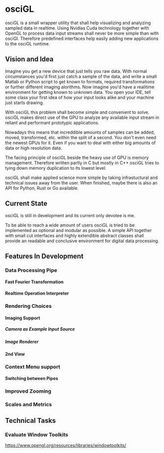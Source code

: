 # osciGL
osciGL is a small wrapper utility that shall help visualizing and analyzing sampled data in realtime. Using Nvidias Cuda technology together with OpenGL to process data input streams shall never be more simple than with osciGl. Therefore predefined interfaces help easily adding new applications to the osciGL runtime. 

## Vision and Idea
Imagine you get a new device that just tells you raw data. With normal circumstances you'd first just catch a sample of the data, and write a small Matlab or Python script to get known to formats, required transformations or further different imaging alorithms. Now imagine you'd have a realitime environment for getting known to unknown data. You open your IDE, tell some class your first idea of how your input looks alike and your machine just starts drawing. 

With osciGL this problem shall become simple and convenient to solve. osciGL makes direct use of the GPU to analyze any available input stream in reliant and performant prototypic applications.

Nowadays this means that increddible amounts of samples can be added, moved, transformed, etc. within the split of a second. You don't even need the newest GPUs for it. Even if you want to deal with either big amounts of data or high resolution data.

[comment]: <> (add calculation about memory consumption here)

The facing principle of osciGL beside the heavy use of GPU is memory management. Therefore written partly in C but mostly in C++ osciGL tries to tying down memory duplication to its lowest level. 

osciGL shall make applied science more simple by taking infrastuctural and technical issues away from the user. When finished, maybe there is also an API for Python, Rust or Go available.

## Current State
osciGL is still in development and its current only devotee is me. 

To be able to reach a wide amount of users osciGL is tried to be implemented as optional and modular as possible. A simple API together with small cut interfaces and highly extendible abstract classes shall provide an readable and conclusive environment for digital data processing. 


## Features In Development

### Data Processing Pipe

#### Fast Fourier Transformation
#### Realtime Operation Interpreter

### Rendering Choices
#### Imaging Support
##### Camera as Example Input Source
##### Image Renderer  
#### 2nd View

### Context Menu support
#### Switching between Pipes


### Improved Zooming

### Scales and Metrics

## Technical Tasks

### Evaluate Window Toolkits
https://www.opengl.org/resources/libraries/windowtoolkits/


